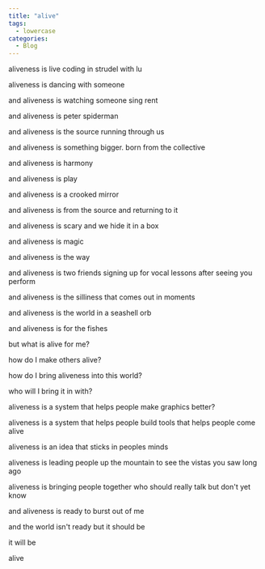 ```yaml
---
title: "alive"
tags:
  - lowercase
categories:
  - Blog
---
```


<!-- Aliveness is ~planning~ hosting that conference -->

aliveness is live coding in strudel with lu

aliveness is dancing with someone

and aliveness is watching someone sing rent

<!-- and aliveness is all cops are beautiful -->

and aliveness is peter spiderman

and aliveness is the source running through us

and aliveness is something bigger. born from the collective

and aliveness is harmony

and aliveness is play

and aliveness is a crooked mirror

<!-- and aliveness is from the source and back to the source -->

and aliveness is from the source and returning to it

and aliveness is scary and we hide it in a box

and aliveness is magic

and aliveness is the way

and aliveness is two friends signing up for vocal lessons after seeing you perform

and aliveness is the silliness that comes out in moments

and aliveness is the world in a seashell orb

and aliveness is for the fishes

<!--  -->

but what is alive for me?

how do I make others alive?

how do I bring aliveness into this world?

who will I bring it in with?

aliveness is a system that helps people make graphics better?

aliveness is a system that helps people build tools that helps people come alive

aliveness is an idea that sticks in peoples minds

aliveness is leading people up the mountain to see the vistas you saw long ago

aliveness is bringing people together who should really talk but don't yet know

<!--  -->

and aliveness is ready to burst out of me

and the world isn't ready but it should be

it will be

alive
